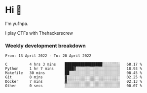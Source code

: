 # Hi 👋

I'm yu1hpa.

I play CTFs with Thehackerscrew

### Weekly development breakdown

<!--START_SECTION:waka-->

```text
From: 13 April 2022 - To: 20 April 2022

C          4 hrs 3 mins    █████████████████░░░░░░░░   68.17 %
Python     1 hr 7 mins     ████▓░░░░░░░░░░░░░░░░░░░░   18.93 %
Makefile   30 mins         ██░░░░░░░░░░░░░░░░░░░░░░░   08.45 %
Git        8 mins          ▓░░░░░░░░░░░░░░░░░░░░░░░░   02.25 %
Docker     7 mins          ▓░░░░░░░░░░░░░░░░░░░░░░░░   02.13 %
Other      0 secs          ░░░░░░░░░░░░░░░░░░░░░░░░░   00.07 %
```

<!--END_SECTION:waka-->

